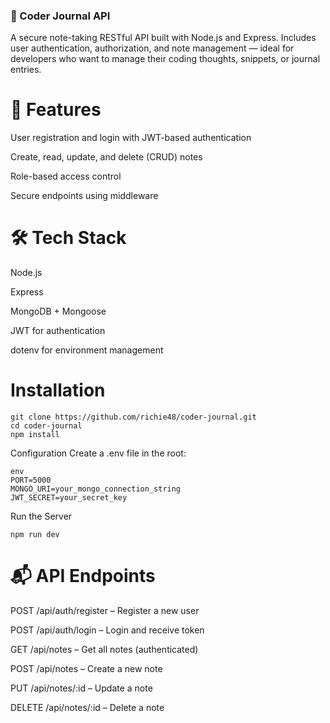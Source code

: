 ### 📝 Coder Journal API
A secure note-taking RESTful API built with Node.js and Express. Includes user authentication, authorization, and note management — ideal for developers who want to manage their coding thoughts, snippets, or journal entries.   
   
# 🔐 Features
User registration and login with JWT-based authentication   

Create, read, update, and delete (CRUD) notes   

Role-based access control   

Secure endpoints using middleware   

# 🛠 Tech Stack
Node.js   

Express   

MongoDB + Mongoose   

JWT for authentication   

dotenv for environment management   

# Installation
```
git clone https://github.com/richie48/coder-journal.git
cd coder-journal
npm install
```  
Configuration
Create a .env file in the root:   
```
env
PORT=5000
MONGO_URI=your_mongo_connection_string
JWT_SECRET=your_secret_key
```   

Run the Server
```
npm run dev
```

# 📬 API Endpoints
POST /api/auth/register – Register a new user   

POST /api/auth/login – Login and receive token   

GET /api/notes – Get all notes (authenticated)   

POST /api/notes – Create a new note   

PUT /api/notes/:id – Update a note   

DELETE /api/notes/:id – Delete a note   
